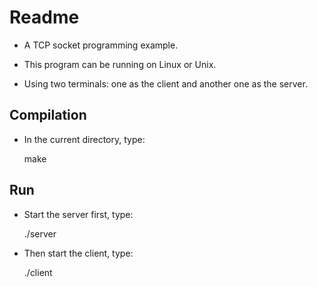 Readme
======

- A TCP socket programming example.

- This program can be running on Linux or Unix.

- Using two terminals: one as the client and another one as the server.

## Compilation

- In the current directory, type:

    make

## Run

- Start the server first, type:

    ./server

- Then start the client, type:

    ./client
